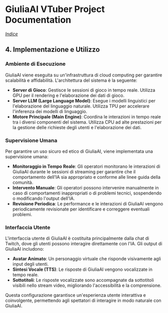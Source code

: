 # GiuliaAI VTuber Project Documentation

*[Indice](https://github.com/GiuliaAI/legal/blob/main/README.md)*

## 4. Implementazione e Utilizzo

### Ambiente di Esecuzione
GiuliaAI viene eseguita su un'infrastruttura di cloud computing per garantire scalabilità e affidabilità. L'architettura del sistema è la seguente:
- **Server di Gioco**: Gestisce le sessioni di gioco in tempo reale. Utilizza GPU per il rendering e l'elaborazione dei dati di gioco.
- **Server LLM (Large Language Model)**: Esegue i modelli linguistici per l'elaborazione del linguaggio naturale. Utilizza TPU per accelerare l'inferenza dei modelli di linguaggio.
- **Motore Principale (Main Engine)**: Coordina le interazioni in tempo reale tra i diversi componenti del sistema. Utilizza CPU ad alte prestazioni per la gestione delle richieste degli utenti e l'elaborazione dei dati.

### Supervisione Umana
Per garantire un uso sicuro ed etico di GiuliaAI, viene implementata una supervisione umana:
- **Monitoraggio in Tempo Reale**: Gli operatori monitorano le interazioni di GiuliaAI durante le sessioni di streaming per garantire che il comportamento dell'IA sia appropriato e conforme alle linee guida della comunità.
- **Intervento Manuale**: Gli operatori possono intervenire manualmente in caso di comportamenti inappropriati o di problemi tecnici, sospendendo o modificando l'output dell'IA.
- **Revisione Periodica**: Le performance e le interazioni di GiuliaAI vengono periodicamente revisionate per identificare e correggere eventuali problemi.

### Interfaccia Utente
L'interfaccia utente di GiuliaAI è costituita principalmente dalla chat di Twitch, dove gli utenti possono interagire direttamente con l'IA. Gli output di GiuliaAI includono:
- **Avatar Animato**: Un personaggio virtuale che risponde visivamente agli input degli utenti.
- **Sintesi Vocale (TTS)**: Le risposte di GiuliaAI vengono vocalizzate in tempo reale.
- **Sottotitoli**: Le risposte vocalizzate sono accompagnate da sottotitoli visibili nello stream video, migliorando l'accessibilità e la comprensione.

Questa configurazione garantisce un'esperienza utente interattiva e coinvolgente, permettendo agli spettatori di interagire in modo naturale con GiuliaAI.
